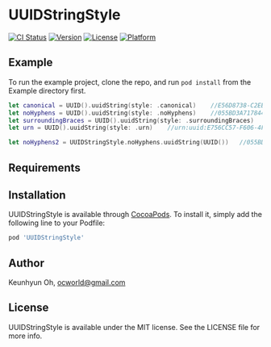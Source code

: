 # UUIDStringStyle

[![CI Status](https://img.shields.io/travis/ocworld/UUIDStringStyle.svg?style=flat)](https://travis-ci.org/ocworld/UUIDStringStyle)
[![Version](https://img.shields.io/cocoapods/v/UUIDStringStyle.svg?style=flat)](https://cocoapods.org/pods/UUIDStringStyle)
[![License](https://img.shields.io/cocoapods/l/UUIDStringStyle.svg?style=flat)](https://cocoapods.org/pods/UUIDStringStyle)
[![Platform](https://img.shields.io/cocoapods/p/UUIDStringStyle.svg?style=flat)](https://cocoapods.org/pods/UUIDStringStyle)

## Example

To run the example project, clone the repo, and run `pod install` from the Example directory first.

```swift
let canonical = UUID().uuidString(style: .canonical)    //E56D8738-C2EB-4021-A249-D125AAFE7F57
let noHyphens = UUID().uuidString(style: .noHyphens)    //055BD3A7178447DCA59C4E0A3F331B01
let surroundingBraces = UUID().uuidString(style: .surroundingBraces)    //{EE64F84B-8126-4814-9C2E-A9E0A5BE3680}
let urn = UUID().uuidString(style: .urn)    //urn:uuid:E756CC57-F606-4FD0-8923-CD328F3BC68F

let noHyphens2 = UUIDStringStyle.noHyphens.uuidString(UUID())   //055BD3A7178447DCA59C4E0A3F331B01
```

## Requirements

## Installation

UUIDStringStyle is available through [CocoaPods](https://cocoapods.org). To install
it, simply add the following line to your Podfile:

```ruby
pod 'UUIDStringStyle'
```

## Author

Keunhyun Oh, ocworld@gmail.com

## License

UUIDStringStyle is available under the MIT license. See the LICENSE file for more info.
